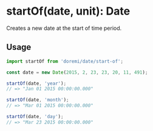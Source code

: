 # startOf(date, unit): Date

Creates a new date at the start of time period.

## Usage

```js
import startOf from 'doremi/date/start-of';

const date = new Date(2015, 2, 23, 23, 20, 11, 491);

startOf(date, 'year');
// => "Jan 01 2015 00:00:00.000"

startOf(date, 'month');
// => "Mar 01 2015 00:00:00.000"

startOf(date, 'day');
// => "Mar 23 2015 00:00:00.000"
```
